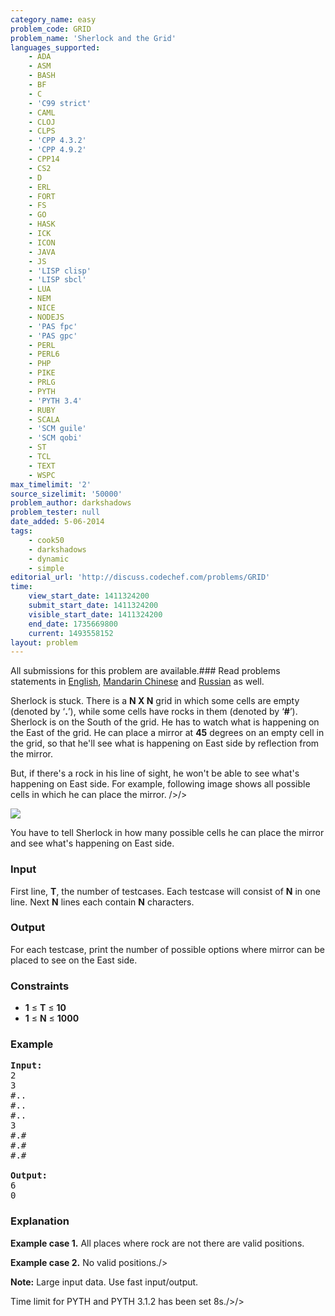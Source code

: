```yaml
---
category_name: easy
problem_code: GRID
problem_name: 'Sherlock and the Grid'
languages_supported:
    - ADA
    - ASM
    - BASH
    - BF
    - C
    - 'C99 strict'
    - CAML
    - CLOJ
    - CLPS
    - 'CPP 4.3.2'
    - 'CPP 4.9.2'
    - CPP14
    - CS2
    - D
    - ERL
    - FORT
    - FS
    - GO
    - HASK
    - ICK
    - ICON
    - JAVA
    - JS
    - 'LISP clisp'
    - 'LISP sbcl'
    - LUA
    - NEM
    - NICE
    - NODEJS
    - 'PAS fpc'
    - 'PAS gpc'
    - PERL
    - PERL6
    - PHP
    - PIKE
    - PRLG
    - PYTH
    - 'PYTH 3.4'
    - RUBY
    - SCALA
    - 'SCM guile'
    - 'SCM qobi'
    - ST
    - TCL
    - TEXT
    - WSPC
max_timelimit: '2'
source_sizelimit: '50000'
problem_author: darkshadows
problem_tester: null
date_added: 5-06-2014
tags:
    - cook50
    - darkshadows
    - dynamic
    - simple
editorial_url: 'http://discuss.codechef.com/problems/GRID'
time:
    view_start_date: 1411324200
    submit_start_date: 1411324200
    visible_start_date: 1411324200
    end_date: 1735669800
    current: 1493558152
layout: problem
---
```

All submissions for this problem are available.###  Read problems statements in [English](http://www.codechef.com/download/translated/COOK50/english/GRID.pdf), [Mandarin Chinese](http://www.codechef.com/download/translated/COOK50/mandarin/GRID.pdf) and [Russian](http://www.codechef.com/download/translated/COOK50/russian/GRID.pdf) as well.

Sherlock is stuck. There is a **N X N** grid in which some cells are empty (denoted by ‘**.**’), while some cells have rocks in them (denoted by ‘**\#**’). Sherlock is on the South of the grid. He has to watch what is happening on the East of the grid. He can place a mirror at **45** degrees on an empty cell in the grid, so that he'll see what is happening on East side by reflection from the mirror.


But, if there's a rock in his line of sight, he won't be able to see what's happening on East side. For example, following image shows all possible cells in which he can place the mirror. />/>

![](//www.codechef.com/download/COOK50/grid.jpg)

You have to tell Sherlock in how many possible cells he can place the mirror and see what's happening on East side.

### Input

First line, **T**, the number of testcases. Each testcase will consist of **N** in one line. Next **N** lines each contain **N** characters.

### Output

For each testcase, print the number of possible options where mirror can be placed to see on the East side.

### Constraints

- **1** ≤ **T** ≤ **10**
- **1** ≤ **N** ≤ **1000**

### Example

<pre><b>Input:</b>
2
3
#..
#..
#..
3
#.#
#.#
#.#

<b>Output:</b>
6
0
</pre>
### Explanation

**Example case 1.** All places where rock are not there are valid positions.

**Example case 2.** No valid positions./>



**Note:** Large input data. Use fast input/output.

Time limit for PYTH and PYTH 3.1.2 has been set 8s./>/>
